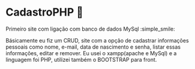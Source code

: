 # CadastroPHP :elephant:
Primeiro site com ligação com banco de dados MySql  :simple_smile:

Básicamente eu fiz um CRUD, site com a opção de cadastrar informações pessoais como nome, e-mail, data de nascimento
e senha, listar essas informações, editar e remover. Eu usei o xampp(apache e MySql) e a linguagem foi PHP, utilizei
também o BOOTSTRAP para front.
